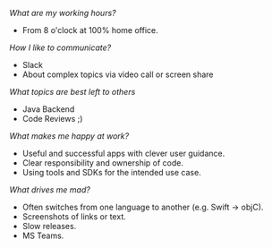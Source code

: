 *What are my working hours?*
* From 8 o'clock at 100% home office.

*How I like to communicate?*
* Slack
* About complex topics via video call or screen share

*What topics are best left to others*
* Java Backend
* Code Reviews ;)

*What makes me happy at work?*
* Useful and successful apps with clever user guidance.
* Clear responsibility and ownership of code.
* Using tools and SDKs for the intended use case.

*What drives me mad?*
* Often switches from one language to another (e.g. Swift -> objC).
* Screenshots of links or text.
* Slow releases.
* MS Teams.
